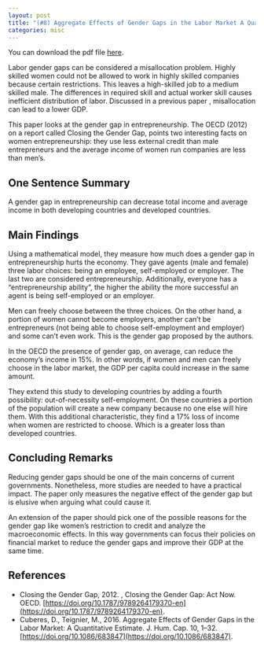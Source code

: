 ```yaml
---
layout: post
title: "(#8) Aggregate Effects of Gender Gaps in the Labor Market A Quantitative Estimate"
categories: misc
---
```


You can download the pdf file [here](https://jjgecon.github.io/files/opecon_pdfs/8.pdf).

Labor gender gaps can be considered a misallocation problem. Highly skilled women could not be allowed to work in highly skilled companies because certain restrictions. This leaves a high-skilled job to a medium skilled male. The differences in required skill and actual worker skill causes inefficient distribution of labor. Discussed in a previous paper , misallocation can lead to a lower GDP.

This paper looks at the gender gap in entrepreneurship. The OECD (2012) on a report called Closing the Gender Gap, points two interesting facts on women entrepreneurship: they use less external credit than male entrepreneurs and the average income of women run companies are less than men’s.

## One Sentence Summary

A gender gap in entrepreneurship can decrease total income and average income in both developing countries and developed countries. 

## Main Findings

Using a mathematical model, they measure how much does a gender gap in entrepreneurship hurts the economy. They gave agents (male and female) three labor choices: being an employee, self-employed or employer. The last two are considered entrepreneurship. Additionally, everyone has a “entrepreneurship ability”, the higher the ability the more successful an agent is being self-employed or an employer.

Men can freely choose between the three choices. On the other hand, a portion of women cannot become employers, another can’t be entrepreneurs (not being able to choose self-employment and employer) and some can’t even work. This is the gender gap proposed by the authors.

In the OECD the presence of gender gap, on average, can reduce the economy’s income in 15%. In other words, if women and men can freely choose in the labor market, the GDP per capita could increase in the same amount.

They extend this study to developing countries by adding a fourth possibility: out-of-necessity self-employment. On these countries a portion of the population will create a new company because no one else will hire them. With this additional characteristic, they find a 17% loss of income when women are restricted to choose. Which is a greater loss than developed countries. 

## Concluding Remarks

Reducing gender gaps should be one of the main concerns of current governments. Nonetheless, more studies are needed to have a practical impact. The paper only measures the negative effect of the gender gap but is elusive when arguing what could cause it. 

An extension of the paper should pick one of the possible reasons for the gender gap like women’s restriction to credit and analyze the macroeconomic effects. In this way governments can focus their policies on financial market to reduce the gender gaps and improve their GDP at the same time.

## References

* Closing the Gender Gap, 2012. , Closing the Gender Gap: Act Now. OECD. [https://doi.org/10.1787/9789264179370-en](https://doi.org/10.1787/9789264179370-en).
* Cuberes, D., Teignier, M., 2016. Aggregate Effects of Gender Gaps in the Labor Market: A Quantitative Estimate. J. Hum. Cap. 10, 1–32. [https://doi.org/10.1086/683847](https://doi.org/10.1086/683847).


